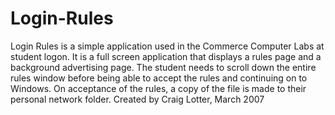 Login-Rules
===========

Login Rules is a simple application used in the Commerce Computer Labs at student logon. It is a full screen application that displays a rules page and a background advertising page. The student needs to scroll down the entire rules window before being able to accept the rules and continuing on to Windows. On acceptance of the rules, a copy of the file is made to their personal network folder. Created by Craig Lotter, March 2007
